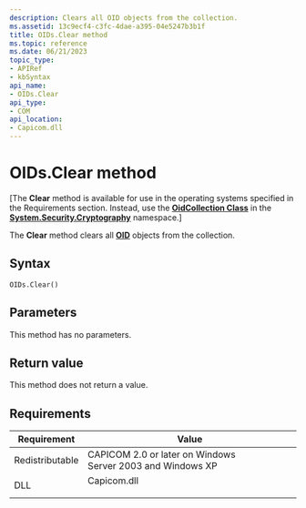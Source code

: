 ```yaml
---
description: Clears all OID objects from the collection.
ms.assetid: 13c9ecf4-c3fc-4dae-a395-04e5247b3b1f
title: OIDs.Clear method
ms.topic: reference
ms.date: 06/21/2023
topic_type:
- APIRef
- kbSyntax
api_name:
- OIDs.Clear
api_type:
- COM
api_location:
- Capicom.dll
---
```


# OIDs.Clear method

\[The **Clear** method is available for use in the operating systems specified in the Requirements section. Instead, use the [**OidCollection Class**](/dotnet/api/system.security.cryptography.oidcollection) in the [**System.Security.Cryptography**](/dotnet/api/system.security.cryptography?view=dotnet-plat-ext-3.1&preserve-view=true) namespace.\]

The **Clear** method clears all [**OID**](oid.md) objects from the collection.

## Syntax


```VB
OIDs.Clear()
```



## Parameters

This method has no parameters.

## Return value

This method does not return a value.

## Requirements



| Requirement | Value |
|----------------------------|----------------------------------------------------------------------------------------|
| Redistributable<br/> | CAPICOM 2.0 or later on Windows Server 2003 and Windows XP<br/>                  |
| DLL<br/>             | <dl> <dt>Capicom.dll</dt> </dl> |



 

 
